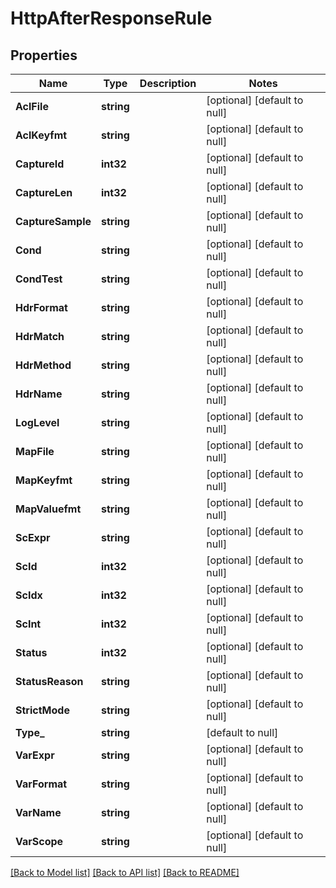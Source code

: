 # HttpAfterResponseRule

## Properties
Name | Type | Description | Notes
------------ | ------------- | ------------- | -------------
**AclFile** | **string** |  | [optional] [default to null]
**AclKeyfmt** | **string** |  | [optional] [default to null]
**CaptureId** | **int32** |  | [optional] [default to null]
**CaptureLen** | **int32** |  | [optional] [default to null]
**CaptureSample** | **string** |  | [optional] [default to null]
**Cond** | **string** |  | [optional] [default to null]
**CondTest** | **string** |  | [optional] [default to null]
**HdrFormat** | **string** |  | [optional] [default to null]
**HdrMatch** | **string** |  | [optional] [default to null]
**HdrMethod** | **string** |  | [optional] [default to null]
**HdrName** | **string** |  | [optional] [default to null]
**LogLevel** | **string** |  | [optional] [default to null]
**MapFile** | **string** |  | [optional] [default to null]
**MapKeyfmt** | **string** |  | [optional] [default to null]
**MapValuefmt** | **string** |  | [optional] [default to null]
**ScExpr** | **string** |  | [optional] [default to null]
**ScId** | **int32** |  | [optional] [default to null]
**ScIdx** | **int32** |  | [optional] [default to null]
**ScInt** | **int32** |  | [optional] [default to null]
**Status** | **int32** |  | [optional] [default to null]
**StatusReason** | **string** |  | [optional] [default to null]
**StrictMode** | **string** |  | [optional] [default to null]
**Type_** | **string** |  | [default to null]
**VarExpr** | **string** |  | [optional] [default to null]
**VarFormat** | **string** |  | [optional] [default to null]
**VarName** | **string** |  | [optional] [default to null]
**VarScope** | **string** |  | [optional] [default to null]

[[Back to Model list]](../README.md#documentation-for-models) [[Back to API list]](../README.md#documentation-for-api-endpoints) [[Back to README]](../README.md)


